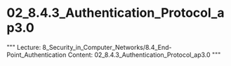 # 02_8.4.3_Authentication_Protocol_ap3.0

"""
Lecture: 8_Security_in_Computer_Networks/8.4_End-Point_Authentication
Content: 02_8.4.3_Authentication_Protocol_ap3.0
"""

